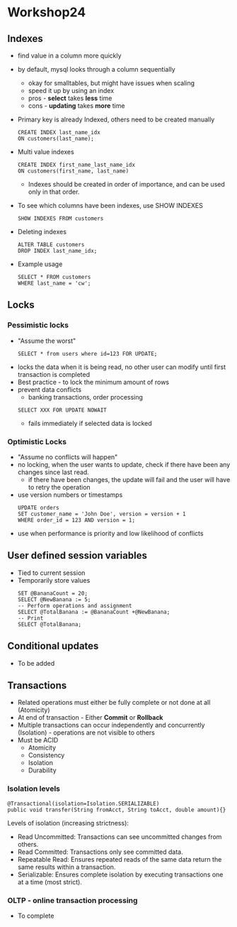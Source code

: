 # Workshop24

## Indexes
- find value in a column more quickly
- by default, mysql looks through a column sequentially
    - okay for smalltables, but might have issues when scaling
    - speed it up by using an index
    - pros - **select** takes **less** time
    - cons - **updating** takes **more** time

- Primary key is already Indexed, others need to be created manually
    ```
    CREATE INDEX last_name_idx
    ON customers(last_name);
    ```
- Multi value indexes
    ```
    CREATE INDEX first_name_last_name_idx
    ON customers(first_name, last_name)
    ```
    - Indexes should be created in order of importance, and can be used only in that order.
- To see which columns have been indexes, use SHOW INDEXES
    ```
    SHOW INDEXES FROM customers
    ```
- Deleting indexes
    ```
    ALTER TABLE customers
    DROP INDEX last_name_idx;
    ```
- Example usage
    ```
    SELECT * FROM customers
    WHERE last_name = 'cw';
    ```
## Locks
### Pessimistic locks
- "Assume the worst"
    ```
    SELECT * from users where id=123 FOR UPDATE;
    ```
- locks the data when it is being read, no other user can modify 
until first transaction is completed
- Best practice - to lock the minimum amount of rows
- prevent data conflicts
    - banking transactions, order processing
    ```
    SELECT XXX FOR UPDATE NOWAIT
    ```
    - fails immediately if selected data is locked
### Optimistic Locks
- "Assume no conflicts will happen"
- no locking, when the user wants to update, check if there have been any changes since last read.
    - if there have been changes, the update will fail and the user will have to retry the operation
- use version numbers or timestamps
    ```
    UPDATE orders
    SET customer_name = 'John Doe', version = version + 1
    WHERE order_id = 123 AND version = 1;
    ```
- use when performance is priority and low likelihood of conflicts

## User defined session variables
- Tied to current session
- Temporarily store values
    ```
    SET @BananaCount = 20;
    SELECT @NewBanana := 5;
    -- Perform operations and assignment
    SELECT @TotalBanana := @BananaCount +@NewBanana;
    -- Print
    SELECT @TotalBanana;
    ```
## Conditional updates
- To be added
## Transactions
- Related operations must either be fully complete or not done at all (Atomicity)
- At end of transaction - Either **Commit** or **Rollback**
- Multiple transactions can occur independently and concurrently (Isolation) - operations are not visible to others
- Must be ACID
    - Atomicity
    - Consistency
    - Isolation
    - Durability

### Isolation levels
```
@Transactional(isolation=Isolation.SERIALIZABLE)
public void transfer(String fromAcct, String toAcct, double amount){}
```
Levels of isolation (increasing strictness):
- Read Uncommitted: Transactions can see uncommitted changes from others.
- Read Committed: Transactions only see committed data.
- Repeatable Read: Ensures repeated reads of the same data return the same results within a transaction.
- Serializable: Ensures complete isolation by executing transactions one at a time (most strict).

### OLTP - online transaction processing
- To complete

